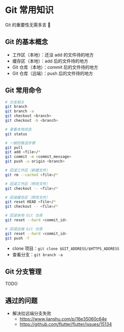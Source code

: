 # Git 常用知识

Git 的重要性无需多言 🐶

## Git 的基本概念

- 工作区（本地）：还没 add 的文件待的地方
- 缓存区（本地）：add 后的文件待的地方
- Git 仓库（本地）：commit 后的文件待的地方
- Git 仓库（远端）：push 后的文件待的地方

## Git 常用命令

```Bash
# 分支相关
git branch
git branch -a
git checkout <branch>
git checkout -b <branch>

# 查看本地状态
git status

# 一般的推送步骤
git pull
git add <file>/*
git commit -m <commit_message>
git push -u origin <branch>

# 回滚工作区（新建文件）
git rm --cached <file>/*

# 回滚工作区（修改文件）
git checkout -- <file>/*

# 回滚缓存区（修改文件）
git reset HEAD <file>/*
git checkout -- <file>/*

# 回滚本地 Git 仓库
git reset --hard <commit_id>

# 回滚远端 Git 仓库
git reset --hard <commit_id>
git push -f
```

- clone 项目：`git clone $GIT_ADDRESS/$HTTPS_ADDRESS`
- 查看分支：`git branch -a`

## Git 分支管理

TODO

## 遇过的问题

- 解决拉远端分支失败
    - https://www.jianshu.com/p/16e35060c64e
    - https://github.com/flutter/flutter/issues/15134
